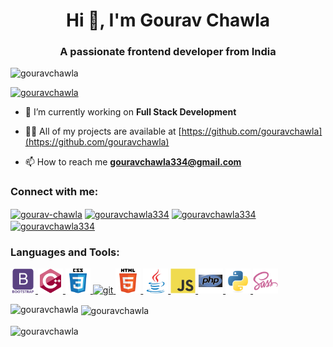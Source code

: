<!-- <img src="https://i.imgur.com/iXuL1HG.png" alt="GOURAV-CHAWLA" /> 
<h1 align="center">Hi <img src="https://raw.githubusercontent.com/MartinHeinz/MartinHeinz/master/wave.gif" width="30px">, I'm Gourav </h1>
<h3 align="center">I'm a passionate Full Stack Developer from India.</h3>

- 🙋‍♀️ **I’m final year B.Tech CSE student from SIET**

- 👩‍💻 **Currently learning Full Stack Development**

- 🤝 **I’m looking to collaborate on my projects**

- 💁‍♀️ **All of my projects are available at [here](https://github.com/gouravchawla334?tab=repositories)**


- 📫 **Reach me at gouravchawla333@gmail.com**

<h3 align="left">✔️Connect with me:</h3>
<p align="left">
<a href="https://www.linkedin.com/in/gourav-chawla/" target="blank"><img align="center" src="https://raw.githubusercontent.com/rahuldkjain/github-profile-readme-generator/master/src/images/icons/Social/linked-in-alt.svg" alt="soumita-biswas-88b0941ab" height="30" width="40" /></a>
<a href="https://instagram.com/GOURAVCHAWLA334" target="blank"><img align="center" src="https://raw.githubusercontent.com/rahuldkjain/github-profile-readme-generator/master/src/images/icons/Social/instagram.svg" alt="_.soumita._" height="30" width="40" /></a>
 <a href="https://www.facebook.com/gouravchawla334/" target="blank"><img align="center" src="https://raw.githubusercontent.com/rahuldkjain/github-profile-readme-generator/master/src/images/icons/Social/facebook.svg" alt="_.soumita._" height="30" width="40" /></a>
 <a href="https://github.com/gouravchawla" target="blank"><img align="center" src="https://raw.githubusercontent.com/rahuldkjain/github-profile-readme-generator/master/src/images/icons/Social/github.svg" alt="_.soumita._" height="30" width="40" /></a>
 <a href="https://www.hackerrank.com/gouravchawla334?hr_r=1" target="blank"><img align="center" src="https://raw.githubusercontent.com/rahuldkjain/github-profile-readme-generator/master/src/images/icons/Social/hackerrank.svg" alt="_.soumita._" height="30" width="40" /></a>
</p>

<br>

### Languages and Tools:

<p align="left"> 
<a href="https://www.cprogramming.com/" target="_blank"> <img src="https://raw.githubusercontent.com/devicons/devicon/master/icons/c/c-original.svg" alt="c" width="40" height="40"/> </a> 
<a href="https://www.w3schools.com/cpp/" target="_blank"> <img src="https://raw.githubusercontent.com/devicons/devicon/master/icons/cplusplus/cplusplus-original.svg" alt="cplusplus" width="40" height="40"/> </a> 
 <a href="https://www.java.com" target="_blank"> <img src="https://img.icons8.com/color/48/000000/java-coffee-cup-logo.png" width="40" height="40"/> </a>
<a href="https://www.python.org" target="_blank"> <img src="https://raw.githubusercontent.com/devicons/devicon/master/icons/python/python-original.svg" alt="python" width="40" height="40"/> </a> 
<a href="https://www.w3.org/html/" target="_blank"> <img src="https://raw.githubusercontent.com/devicons/devicon/master/icons/html5/html5-original-wordmark.svg" alt="html5" width="40" height="40"/> </a> 
<a href="https://www.w3schools.com/css/" target="_blank"> <img src="https://raw.githubusercontent.com/devicons/devicon/master/icons/css3/css3-original-wordmark.svg" alt="css3" width="40" height="40"/> </a> 
<a href="#" target="_blank"> <img align="left" alt="Sass" height="40" width="40" src="https://raw.githubusercontent.com/github/explore/80688e429a7d4ef2fca1e82350fe8e3517d3494d/topics/sass/sass.png" /></a>
<a href="https://getbootstrap.com" target="_blank"> <img src="https://img.icons8.com/color/48/000000/bootstrap.png" /> </a> 
<a href="https://developer.mozilla.org/en-US/docs/Web/JavaScript" target="_blank"> <img src="https://raw.githubusercontent.com/devicons/devicon/master/icons/javascript/javascript-original.svg" alt="javascript" width="40" height="40"/> </a>
<a href="#" target="_blank"><img align="left" alt="Visual Studio Code" height="40" width="40" src="https://raw.githubusercontent.com/github/explore/80688e429a7d4ef2fca1e82350fe8e3517d3494d/topics/visual-studio-code/visual-studio-code.png" /></a>
<a href="#" target="_blank"><img align="left" alt="Git" height="40" width="40" src="https://raw.githubusercontent.com/github/explore/80688e429a7d4ef2fca1e82350fe8e3517d3494d/topics/git/git.png" /></a>
<a href="#" target="_blank"><img align="left" alt="GitHub" height="40" width="40" src="https://raw.githubusercontent.com/github/explore/78df643247d429f6cc873026c0622819ad797942/topics/github/github.png" /></a>
<a href="#" target="_blank"><img align="left" alt="Terminal" height="40" width="40" src="https://raw.githubusercontent.com/github/explore/80688e429a7d4ef2fca1e82350fe8e3517d3494d/topics/terminal/terminal.png" /></a>

</p>

## ❤ Views and Followers
<a href="https://github.com/gouravchawla/github-profile-views-counter">
    <img src="https://komarev.com/ghpvc/?username=gouravchawla">
</a>
<a href="https://github.com/gouravchawla?tab=followers"><img src="https://img.shields.io/github/followers/gouravchawla?label=Followers&style=social" alt="GitHub Badge"></a>
 -->
 
 
 
 <h1 align="center">Hi 👋, I'm Gourav Chawla</h1>
<h3 align="center">A passionate frontend developer from India</h3>

<p align="left"> <img src="https://komarev.com/ghpvc/?username=gouravchawla&label=Profile%20views&color=0e75b6&style=flat" alt="gouravchawla" /> </p>

<p align="left"> <a href="https://github.com/ryo-ma/github-profile-trophy"><img src="https://github-profile-trophy.vercel.app/?username=gouravchawla" alt="gouravchawla" /></a> </p>

- 🔭 I’m currently working on **Full Stack Development**

- 👨‍💻 All of my projects are available at [https://github.com/gouravchawla](https://github.com/gouravchawla)

- 📫 How to reach me **gouravchawla334@gmail.com**

<h3 align="left">Connect with me:</h3>
<p align="left">
<a href="https://linkedin.com/in/gourav-chawla" target="blank"><img align="center" src="https://raw.githubusercontent.com/rahuldkjain/github-profile-readme-generator/master/src/images/icons/Social/linked-in-alt.svg" alt="gourav-chawla" height="30" width="40" /></a>
<a href="https://fb.com/gouravchawla334" target="blank"><img align="center" src="https://raw.githubusercontent.com/rahuldkjain/github-profile-readme-generator/master/src/images/icons/Social/facebook.svg" alt="gouravchawla334" height="30" width="40" /></a>
<a href="https://instagram.com/gouravchawla334" target="blank"><img align="center" src="https://raw.githubusercontent.com/rahuldkjain/github-profile-readme-generator/master/src/images/icons/Social/instagram.svg" alt="gouravchawla334" height="30" width="40" /></a>
<a href="https://www.hackerearth.com/gouravchawla334" target="blank"><img align="center" src="https://raw.githubusercontent.com/rahuldkjain/github-profile-readme-generator/master/src/images/icons/Social/hackerearth.svg" alt="gouravchawla334" height="30" width="40" /></a>
</p>

<h3 align="left">Languages and Tools:</h3>
<p align="left"> <a href="https://getbootstrap.com" target="_blank"> <img src="https://raw.githubusercontent.com/devicons/devicon/master/icons/bootstrap/bootstrap-plain-wordmark.svg" alt="bootstrap" width="40" height="40"/> </a> <a href="https://www.w3schools.com/cpp/" target="_blank"> <img src="https://raw.githubusercontent.com/devicons/devicon/master/icons/cplusplus/cplusplus-original.svg" alt="cplusplus" width="40" height="40"/> </a> <a href="https://www.w3schools.com/css/" target="_blank"> <img src="https://raw.githubusercontent.com/devicons/devicon/master/icons/css3/css3-original-wordmark.svg" alt="css3" width="40" height="40"/> </a> <a href="https://git-scm.com/" target="_blank"> <img src="https://www.vectorlogo.zone/logos/git-scm/git-scm-icon.svg" alt="git" width="40" height="40"/> </a> <a href="https://www.w3.org/html/" target="_blank"> <img src="https://raw.githubusercontent.com/devicons/devicon/master/icons/html5/html5-original-wordmark.svg" alt="html5" width="40" height="40"/> </a> <a href="https://www.java.com" target="_blank"> <img src="https://raw.githubusercontent.com/devicons/devicon/master/icons/java/java-original.svg" alt="java" width="40" height="40"/> </a> <a href="https://developer.mozilla.org/en-US/docs/Web/JavaScript" target="_blank"> <img src="https://raw.githubusercontent.com/devicons/devicon/master/icons/javascript/javascript-original.svg" alt="javascript" width="40" height="40"/> </a> <a href="https://www.php.net" target="_blank"> <img src="https://raw.githubusercontent.com/devicons/devicon/master/icons/php/php-original.svg" alt="php" width="40" height="40"/> </a> <a href="https://www.python.org" target="_blank"> <img src="https://raw.githubusercontent.com/devicons/devicon/master/icons/python/python-original.svg" alt="python" width="40" height="40"/> </a> <a href="https://sass-lang.com" target="_blank"> <img src="https://raw.githubusercontent.com/devicons/devicon/master/icons/sass/sass-original.svg" alt="sass" width="40" height="40"/> </a> </p>

<p><img align="left" src="https://github-readme-stats.vercel.app/api/top-langs?username=gouravchawla&show_icons=true&locale=en&layout=compact" alt="gouravchawla" /></p>

<p>&nbsp;<img align="center" src="https://github-readme-stats.vercel.app/api?username=gouravchawla&show_icons=true&locale=en" alt="gouravchawla" /></p>

<p><img align="center" src="https://github-readme-streak-stats.herokuapp.com/?user=gouravchawla&" alt="gouravchawla" /></p>
